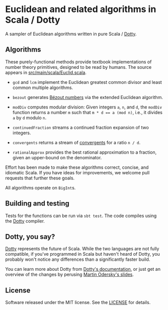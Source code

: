 # Euclidean and related algorithms in Scala / Dotty

A sampler of Euclidean algorithms written in pure Scala / [Dotty][dotty]. 


## Algorithms

These purely-functional methods provide textbook implementations of 
number theory primitives, designed to be read by humans. The source appears in 
[src/main/scala/Euclid.scala](./src/main/scala/Euclid.scala).

  - `gcd` and `lcm` implement the Euclidean greatest common divisor and least 
    common multiple algorithms.

  - `bezout` generates [Bézout numbers][bezout] via the extended Euclidean 
    algorithm.

  - `modDiv` computes modular division: Given integers `a`, `n`, and `d`, the 
    `modDiv` function returns a number `m` such that `m * d == a (mod n)`, 
    i.e., it divides `a` by `d`  modulo `n`.

  - `continuedFraction` streams a continued fraction expansion of two integers. 

  - `convergents` returns a stream of [convergents][convergents] 
    for a ratio `n / d`.

  - `rationalApprox` provides the best rational approximation to a fraction,
    given an upper-bound on the denominator.

Effort has been made to make these algorithms correct, concise, and idiomatic 
Scala. If you have ideas for improvements, we welcome pull requests that 
further these goals. 

All algorithms operate on `BigInt`s.


## Building and testing

Tests for the functions can be run via `sbt test`. The code compiles using the
[Dotty][dotty] compiler.


## Dotty, you say?

[Dotty][dotty] represents the future of Scala. While the two languages are not 
fully compatible, if you've programmed in Scala but haven't heard of Dotty, you 
probably won't notice any differences than a significantly faster build.

You can learn more about Dotty from [Dotty's documentation][dotty-docs], or 
just get an overview of the changes by perusing 
[Martin Odersky's slides][scala-road-ahead].


## License

Software released under the MIT license. See the [LICENSE](./LICENSE) for 
details.


[bezout]: https://en.wikipedia.org/wiki/B%C3%A9zout%27s_identity
[convergents]: https://en.wikipedia.org/wiki/Continued_fraction#Infinite_continued_fractions_and_convergents
[dotty]: http://dotty.epfl.ch/
[dotty-docs]: http://dotty.epfl.ch/docs/
[scala-road-ahead]: https://www.slideshare.net/Odersky/scala-days-nyc-2016
